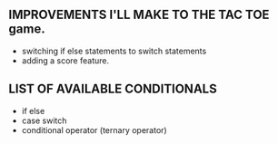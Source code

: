 ## IMPROVEMENTS I'LL MAKE TO THE TAC TOE game.
- switching if else statements to switch statements
- adding a score feature.

## LIST OF AVAILABLE CONDITIONALS
- if else
- case switch
- conditional operator (ternary operator)
